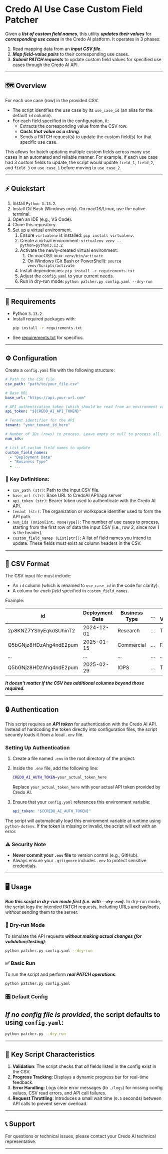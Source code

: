 # Credo AI Use Case Custom Field Patcher

Given a ***list of custom field names***, this utility ***updates their values*** for ***corresponding use cases*** in the Credo AI platform. It operates in 3 phases:
  1. Read mapping data from an ***input CSV file***.
  2. ***Map field-value pairs*** to their corresponding use cases.
  3. ***Submit PATCH requests*** to update custom field values for specified use cases through the Credo AI API.

---

## 🗺️ Overview

For each use case (row) in the provided CSV:
- The script identifies the use case by its `use_case_id` (an alias for the default `id` column).
- For each field specified in the configuration, it:
  - Extracts the corresponding value from the CSV row.
  - ***Casts that value as a string***.
  - Sends a PATCH request(s) to update the custom field(s) for that specific use case.

This allows for batch updating multiple custom fields across many use cases in an automated and reliable manner. For example, if each use case had 3 custom fields to update, the script would update `field_1`, `field_2`, and `field_3` on `use_case_1` before moving to `use_case_2`.

---

## ⚡ Quickstart
1. Install `Python 3.13.2`.
2. Install Git Bash (Windows only). On macOS/Linux, use the native terminal.
3. Open an IDE (e.g., VS Code).
4. Clone this repository.
5. Set up a virtual environment.
   1. Ensure `virtualenv` is installed: `pip install virtualenv`.
   2. Create a virtual environment: `virtualenv venv --python=python3.13.2`
   3. Activate the newly-created virtual environment:
      1. On macOS/Linux: `venv/bin/activate`
      2. On Windows (Git Bash or PowerShell): `source venv/Scripts/activate`
   4. Install dependencies: `pip install -r requirements.txt`
   5. Adjust the `config.yaml` to your current needs.
   6. Run in dry-run mode: `python patcher.py config.yaml --dry-run`


---

## 🧰 Requirements

- Python `3.13.2`
- Install required packages with:
  ```bash
  pip install -r requirements.txt
  ```
- See [requirements.txt](requirements.txt) for specifics.

---

## ⚙️ Configuration

Create a `config.yaml` file with the following structure:

```yaml
# Path to the CSV file
csv_path: "path/to/your_file.csv"

# Base URL
base_url: "https://api.your-url.com"

# API authentication token (which should be read from an environment variable)
api_token: "${CREDO_AI_API_TOKEN}"

# Tenant identifier for the API
tenant: "your_tenant_id_here"

# Number of IDs (rows) to process. Leave empty or null to process all.
num_ids:

# List of custom field names to update
custom_field_names:
  - "Deployment Date"
  - "Business Type"
  - ...
```

### 📖 Key Definitions:
- `csv_path (str)`: Path to the input CSV file.
- `base_url (str)`: Base URL to CredoAI API/app server
- `api_token (str)`: Bearer token used to authenticate with the Credo AI API.
- `tenant (str)`: The organization or workspace identifier used to form the API path.
- `num_ids (Union[int, NoneType])`: The number of use cases to process, starting from the first row of data the input CSV (i.e., row 2, since row 1 is the header).
- `custom_field_names (List[str])`: A list of field names you intend to update. These fields must exist as column headers in the CSV.

---

## 🧮 CSV Format

The CSV input file must include:
- An `id` column (which is renamed to `use_case_id` in the code for clarity).
- A column for *each field* specified in `custom_field_names`.

Example:

| id                       | Deployment Date  | Business Type | ...  | Is a Vendor |
|--------------------------|------------------|---------------|------|-------------|
| 2p8KNZ7YShyEqkdSUhinT2   | 2024-12-01       | Research      | ...  | TRUE        |
| Q5bGNjz8HDzAhg4ndE2pum   | 2025-01-15       | Commercial    | ...  | FALSE       |
| ...                      | ...              | ...           | ...  | ...         |
| Q5bGNjz8HDzAhg4ndE2pum   | 2025-02-29       | IOPS          | ...  | TRUE        |

***It doesn't matter if the CSV has additional columns beyond those required.***

---

## 🔒 Authentication

This script requires an ***API token*** for authentication with the Credo AI API. Instead of hardcoding the token directly into configuration files, the script securely loads it from a local `.env` file.

### Setting Up Authentication
1. Create a file named `.env` in the root directory of the project.
2. Inside the `.env` file, add the following line:

    ```bash
    CREDO_AI_AUTH_TOKEN=your_actual_token_here
    ```

   Replace `your_actual_token_here` with your actual API token provided by Credo AI.

3. Ensure that your `config.yaml` references this environment variable:

    ```yaml
    api_token: "${CREDO_AI_AUTH_TOKEN}"
    ```

The script will automatically load this environment variable at runtime using `python-dotenv`.
If the token is missing or invalid, the script will exit with an error.

### ⚠️ Security Note
- **Never commit your `.env` file** to version control (e.g., GitHub).
- Always ensure your `.gitignore` includes `.env` to protect sensitive credentials.

---


## 🖥️ Usage

***Run this script in dry-run mode first (i.e. with `--dry-run`).***
In dry-run mode, the script logs the intended PATCH requests, including URLs and payloads, *without* sending them to the server.

### 🧪 Dry-run Mode

To simulate the API requests ***without making actual changes (for validation/testing)***:
  ```bash
  python patcher.py config.yaml --dry-run
  ```

### ✅ Basic Run

To run the script and perform ***real PATCH operations***:
  ```bash
  python patcher.py config.yaml
  ```
### 🎛️ Default Config
***If no config file is provided***, the script defaults to using `config.yaml`:
-
  ```bash
  python patcher.py --dry-run
  ```

---

## 🎯 Key Script Characteristics

1. **Validation**: The script checks that *all* fields listed in the config exist in the CSV.
2. **Progress Tracking**: Displays a dynamic progress bar for real-time feedback.
3. **Error Handling**: Logs clear error messages (to `./logs`) for missing config values, CSV read errors, and API call failures.
4. **Request Throttling**: Introduces a small wait time (`0.5` seconds) between API calls to prevent server overload.

---

## 📞 Support

For questions or technical issues, please contact your Credo AI technical representative.

---

